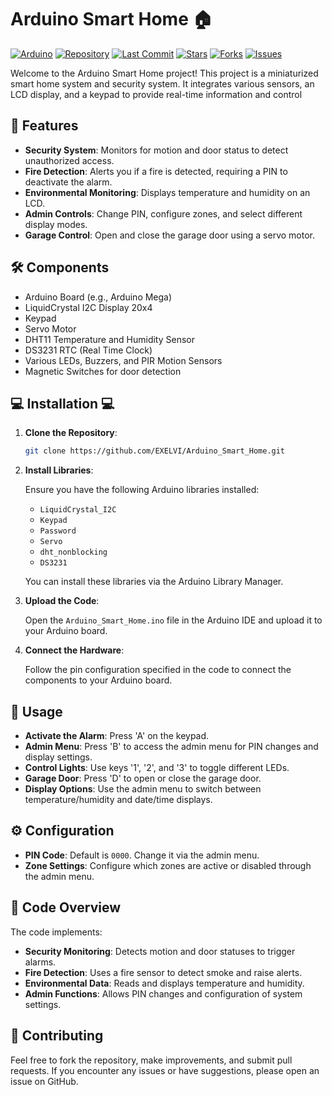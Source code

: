 # Arduino Smart Home 🏠

[![Arduino](https://img.shields.io/badge/Arduino-IDE-00979D?style=for-the-badge&logo=arduino&logoColor=white)](https://www.arduino.cc/)
[![Repository](https://img.shields.io/github/languages/code-size/EXELVI/Arduino_Smart_Home?style=for-the-badge)](https://github.com/EXELVI/Arduino_Smart_Home)
[![Last Commit](https://img.shields.io/github/last-commit/EXELVI/Arduino_Smart_Home?style=for-the-badge)](https://github.com/EXELVI/Arduino_Smart_Home)
[![Stars](https://img.shields.io/github/stars/EXELVI/Arduino_Smart_Home?style=for-the-badge)](https://github.com/EXELVI/Arduino_Smart_Home)
[![Forks](https://img.shields.io/github/forks/EXELVI/Arduino_Smart_Home?style=for-the-badge)](https://github.com/EXELVI/Arduino_Smart_Home)
[![Issues](https://img.shields.io/github/issues/EXELVI/Arduino_Smart_Home?style=for-the-badge)](https://github.com/EXELVI/Arduino_Smart_Home)

Welcome to the Arduino Smart Home project! This project is a miniaturized smart home system and security system. It integrates various sensors, an LCD display, and a keypad to provide real-time information and control 

## 🚀 Features 

- **Security System**: Monitors for motion and door status to detect unauthorized access.
- **Fire Detection**: Alerts you if a fire is detected, requiring a PIN to deactivate the alarm.
- **Environmental Monitoring**: Displays temperature and humidity on an LCD.
- **Admin Controls**: Change PIN, configure zones, and select different display modes.
- **Garage Control**: Open and close the garage door using a servo motor.

## 🛠️ Components 

- Arduino Board (e.g., Arduino Mega)
- LiquidCrystal I2C Display 20x4
- Keypad
- Servo Motor
- DHT11 Temperature and Humidity Sensor
- DS3231 RTC (Real Time Clock)
- Various LEDs, Buzzers, and PIR Motion Sensors
- Magnetic Switches for door detection

## 💻 Installation 💻

1. **Clone the Repository**:

    ```bash
    git clone https://github.com/EXELVI/Arduino_Smart_Home.git
    ```

2. **Install Libraries**:

    Ensure you have the following Arduino libraries installed:
    - `LiquidCrystal_I2C`
    - `Keypad`
    - `Password`
    - `Servo`
    - `dht_nonblocking`
    - `DS3231`

    You can install these libraries via the Arduino Library Manager.

3. **Upload the Code**:

    Open the `Arduino_Smart_Home.ino` file in the Arduino IDE and upload it to your Arduino board.

4. **Connect the Hardware**:

    Follow the pin configuration specified in the code to connect the components to your Arduino board.

## 📜 Usage 

- **Activate the Alarm**: Press 'A' on the keypad.
- **Admin Menu**: Press 'B' to access the admin menu for PIN changes and display settings.
- **Control Lights**: Use keys '1', '2', and '3' to toggle different LEDs.
- **Garage Door**: Press 'D' to open or close the garage door.
- **Display Options**: Use the admin menu to switch between temperature/humidity and date/time displays.

## ⚙️ Configuration 

- **PIN Code**: Default is `0000`. Change it via the admin menu.
- **Zone Settings**: Configure which zones are active or disabled through the admin menu.

## 🧩 Code Overview 

The code implements:

- **Security Monitoring**: Detects motion and door statuses to trigger alarms.
- **Fire Detection**: Uses a fire sensor to detect smoke and raise alerts.
- **Environmental Data**: Reads and displays temperature and humidity.
- **Admin Functions**: Allows PIN changes and configuration of system settings.

## 🤝 Contributing 

Feel free to fork the repository, make improvements, and submit pull requests. If you encounter any issues or have suggestions, please open an issue on GitHub.

